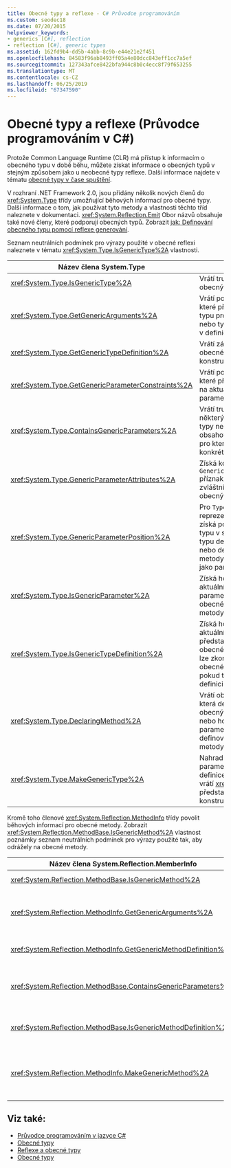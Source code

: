 ```yaml
---
title: Obecné typy a reflexe - C# Průvodce programováním
ms.custom: seodec18
ms.date: 07/20/2015
helpviewer_keywords:
- generics [C#], reflection
- reflection [C#], generic types
ms.assetid: 162fd9b4-dd5b-4abb-8c9b-e44e21e2f451
ms.openlocfilehash: 84583f96ab8493ff05a4e80dcc843eff1cc7a5ef
ms.sourcegitcommit: 127343afce8422bfa944c8b0c4ecc8f79f653255
ms.translationtype: MT
ms.contentlocale: cs-CZ
ms.lasthandoff: 06/25/2019
ms.locfileid: "67347590"
---
```

# <a name="generics-and-reflection-c-programming-guide"></a>Obecné typy a reflexe (Průvodce programováním v C#)
Protože Common Language Runtime (CLR) má přístup k informacím o obecného typu v době běhu, můžete získat informace o obecných typů v stejným způsobem jako u neobecné typy reflexe. Další informace najdete v tématu [obecné typy v čase spuštění](../../../csharp/programming-guide/generics/generics-in-the-run-time.md).  
  
 V rozhraní .NET Framework 2.0, jsou přidány několik nových členů do <xref:System.Type> třídy umožňující běhových informací pro obecné typy. Další informace o tom, jak používat tyto metody a vlastnosti těchto tříd naleznete v dokumentaci. <xref:System.Reflection.Emit> Obor názvů obsahuje také nové členy, které podporují obecných typů. Zobrazit [jak: Definování obecného typu pomocí reflexe generování](../../../framework/reflection-and-codedom/how-to-define-a-generic-type-with-reflection-emit.md).  
  
 Seznam neutrálních podmínek pro výrazy použité v obecné reflexi naleznete v tématu <xref:System.Type.IsGenericType%2A> vlastnosti.  
  
|Název člena System.Type|Popis|  
|-----------------------------|-----------------|  
|<xref:System.Type.IsGenericType%2A>|Vrátí true, pokud je typ obecný.|  
|<xref:System.Type.GetGenericArguments%2A>|Vrátí pole `Type` objekty, které představují argumentů typu pro konstruovaný typ nebo typ zadané parametry v definici obecného typu.|  
|<xref:System.Type.GetGenericTypeDefinition%2A>|Vrátí základní definici obecného typu pro aktuální konstruovaný typ.|  
|<xref:System.Type.GetGenericParameterConstraints%2A>|Vrátí pole `Type` objekty, které představují omezení na aktuální obecný parametr typu.|  
|<xref:System.Type.ContainsGenericParameters%2A>|Vrátí true, pokud typ nebo některý z jeho nadřazené typy nebo metody obsahovat parametry typu, pro které nebyla zadána konkrétních typů.|  
|<xref:System.Type.GenericParameterAttributes%2A>|Získá kombinaci `GenericParameterAttributes` příznaky, které popisují zvláštní omezení aktuální obecný parametr typu.|  
|<xref:System.Type.GenericParameterPosition%2A>|Pro `Type` objekt, který reprezentuje parametr typu získá pozice parametru typu v seznamu parametrů typu definici obecného typu nebo definice obecné metody, která deklarována jako parametr typu.|  
|<xref:System.Type.IsGenericParameter%2A>|Získá hodnotu určující, zda aktuální `Type` reprezentuje parametr typu v definici obecného typu nebo metody.|  
|<xref:System.Type.IsGenericTypeDefinition%2A>|Získá hodnotu určující, zda aktuální <xref:System.Type> představuje definici obecného typu, ze kterého lze zkonstruovat další obecné typy. Vrátí true, pokud typ představuje definici obecného typu.|  
|<xref:System.Type.DeclaringMethod%2A>|Vrátí obecnou metodu, která definována aktuálním obecný parametr typu, nebo hodnota null, pokud je parametr typu nebyl definován pomocí obecné metody.|  
|<xref:System.Type.MakeGenericType%2A>|Nahradí prvky pole typů pro parametry typu aktuální definice obecného typu a vrátí <xref:System.Type> představující výsledný konstruovaný typ objektu.|  
  
 Kromě toho členové <xref:System.Reflection.MethodInfo> třídy povolit běhových informací pro obecné metody. Zobrazit <xref:System.Reflection.MethodBase.IsGenericMethod%2A> vlastnost poznámky seznam neutrálních podmínek pro výrazy použité tak, aby odrážely na obecné metody.  
  
|Název člena System.Reflection.MemberInfo|Popis|  
|----------------------------------------------|-----------------|  
|<xref:System.Reflection.MethodBase.IsGenericMethod%2A>|Vrátí true, pokud metoda je obecná.|  
|<xref:System.Reflection.MethodInfo.GetGenericArguments%2A>|Vrátí pole objektů typu, které představují typy argumentů konstruovanou obecnou metodu nebo parametry typu Obecné metody.|  
|<xref:System.Reflection.MethodInfo.GetGenericMethodDefinition%2A>|Vrátí základní definice obecné metody pro aktuální konstruovaný metodu.|  
|<xref:System.Reflection.MethodBase.ContainsGenericParameters%2A>|Vrátí true, pokud metoda nebo některé typy jejího nadřazeného obsahovat žádné parametry typu, pro které nebyla zadána konkrétní typy.|  
|<xref:System.Reflection.MethodBase.IsGenericMethodDefinition%2A>|Vrátí hodnotu true, pokud aktuální <xref:System.Reflection.MethodInfo> představuje definici obecné metody.|  
|<xref:System.Reflection.MethodInfo.MakeGenericMethod%2A>|Nahradí prvky pole typů pro parametry typu aktuální definice obecné metody a vrátí <xref:System.Reflection.MethodInfo> objekt představující výsledný vytvořena metoda.|  
  
## <a name="see-also"></a>Viz také:

- [Průvodce programováním v jazyce C#](../../../csharp/programming-guide/index.md)
- [Obecné typy](../../../csharp/programming-guide/generics/index.md)
- [Reflexe a obecné typy](../../../framework/reflection-and-codedom/reflection-and-generic-types.md)
- [Obecné typy](~/docs/standard/generics/index.md)
